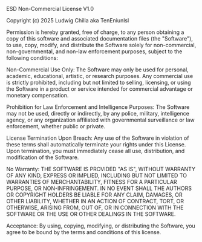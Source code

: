 ESD Non-Commercial License V1.0

Copyright (c) 2025 Ludwig Chilla aka TenEniunlsl

Permission is hereby granted, free of charge, to any person obtaining a copy of this software and associated documentation files (the "Software"), to use, copy, modify, and distribute the Software solely for non-commercial, non-governmental, and non-law enforcement purposes, subject to the following conditions:

Non-Commercial Use Only:
The Software may only be used for personal, academic, educational, artistic, or research purposes.
Any commercial use is strictly prohibited, including but not limited to selling, licensing, or using the Software in a product or service intended for commercial advantage or monetary compensation.

Prohibition for Law Enforcement and Intelligence Purposes:
The Software may not be used, directly or indirectly, by any police, military, intelligence agency, or any organization affiliated with governmental surveillance or law enforcement, whether public or private.

License Termination Upon Breach:
Any use of the Software in violation of these terms shall automatically terminate your rights under this License. Upon termination, you must immediately cease all use, distribution, and modification of the Software.

No Warranty:
THE SOFTWARE IS PROVIDED "AS IS", WITHOUT WARRANTY OF ANY KIND, EXPRESS OR IMPLIED, INCLUDING BUT NOT LIMITED TO WARRANTIES OF MERCHANTABILITY, FITNESS FOR A PARTICULAR PURPOSE, OR NON-INFRINGEMENT.
IN NO EVENT SHALL THE AUTHORS OR COPYRIGHT HOLDERS BE LIABLE FOR ANY CLAIM, DAMAGES, OR OTHER LIABILITY, WHETHER IN AN ACTION OF CONTRACT, TORT, OR OTHERWISE, ARISING FROM, OUT OF, OR IN CONNECTION WITH THE SOFTWARE OR THE USE OR OTHER DEALINGS IN THE SOFTWARE.

Acceptance:
By using, copying, modifying, or distributing the Software, you agree to be bound by the terms and conditions of this license.

